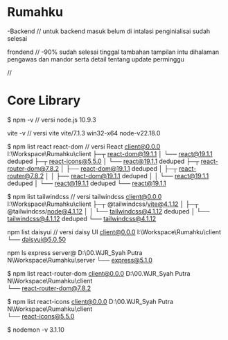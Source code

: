 # Rumahku

-Backend
//
untuk backend masuk belum di intalasi 
penginialisai sudah selesai 

frondend
//
-90% sudah selesai tinggal 
tambahan tampilan intu dihalaman pengawas dan mandor 
serta detail tentang update perminggu 

//
# Core Library
$ npm -v // versi node.js
10.9.3 

 vite -v //  versi vite
vite/7.1.3 win32-x64 node-v22.18.0

$ npm list react react-dom // versi React
client@0.0.0 I:\Workspace\Rumahku\client
├─┬ react-dom@19.1.1
│ └── react@19.1.1 deduped
├─┬ react-icons@5.5.0
│ └── react@19.1.1 deduped
├─┬ react-router-dom@7.8.2
│ ├── react-dom@19.1.1 deduped
│ ├─┬ react-router@7.8.2
│ │ ├── react-dom@19.1.1 deduped
│ │ └── react@19.1.1 deduped
│ └── react@19.1.1 deduped
└── react@19.1.1

$ npm list tailwindcss // versi tailwindcss 
client@0.0.0 I:\Workspace\Rumahku\client
├─┬ @tailwindcss/vite@4.1.12
│ ├─┬ @tailwindcss/node@4.1.12
│ │ └── tailwindcss@4.1.12 deduped
│ └── tailwindcss@4.1.12 deduped
└── tailwindcss@4.1.12

 npm list daisyui // versi daisy UI
client@0.0.0 I:\Workspace\Rumahku\client
└── daisyui@5.0.50

 npm ls express
server@ D:\00.WJR_Syah Putra N\Workspace\Rumahku\server
└── express@5.1.0

$ npm list react-router-dom
client@0.0.0 D:\00.WJR_Syah Putra N\Workspace\Rumahku\client       
└── react-router-dom@7.8.2


$ npm list react-icons
client@0.0.0 D:\00.WJR_Syah Putra N\Workspace\Rumahku\client       
└── react-icons@5.5.0

$ nodemon -v
3.1.10
